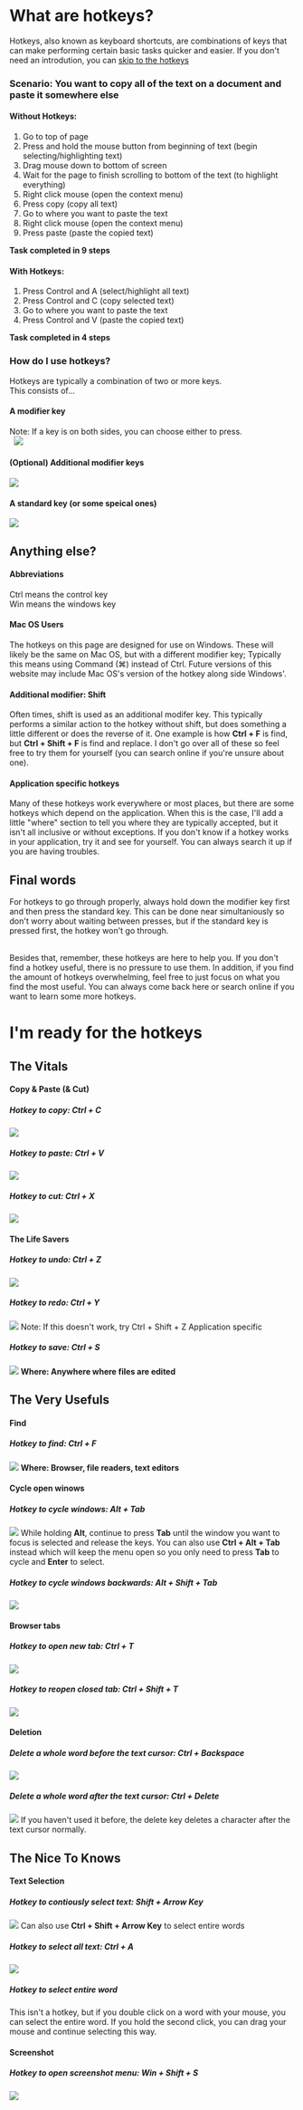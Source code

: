 # What are hotkeys?
Hotkeys, also known as keyboard shortcuts, are combinations of keys that can make performing
certain basic tasks quicker and easier. If you don't need an introdution, you can
[skip to the hotkeys](#im-ready-for-the-hotkeys)

### Scenario: You want to copy all of the text on a document and paste it somewhere else
#### Without Hotkeys:

1. Go to top of page  
2. Press and hold the mouse button from beginning of text (begin selecting/highlighting text)
3. Drag mouse down to bottom of screen   
4. Wait for the page to finish scrolling to bottom of the text (to highlight everything)
5. Right click mouse (open the context menu)  
6. Press copy (copy all text)  
7. Go to where you want to paste the text  
8. Right click mouse (open the context menu)  
9. Press paste (paste the copied text)  

**Task completed in 9 steps**

#### With Hotkeys:

1. Press Control and A (select/highlight all text)
2. Press Control and C (copy selected text)
3. Go to where you want to paste the text
4. Press Control and V (paste the copied text)

**Task completed in 4 steps**

### How do I use hotkeys?
Hotkeys are typically a combination of two or more keys.  
This consists of...

#### A modifier key
Note: If a key is on both sides, you can choose either to press.  
&nbsp;
![](/KeyboardImages/modifier_keys.svg)

#### (Optional) Additional modifier keys
![](/KeyboardImages/modifier_keys_additional.svg)

#### A standard key (or some speical ones)
![](/KeyboardImages/standard_keys.svg)


## Anything else?
#### Abbreviations
Ctrl means the control key  
Win means the windows key  

#### Mac OS Users
The hotkeys on this page are designed for use on Windows. These will likely
be the same on Mac OS, but with a different modifier key; Typically this
means using Command (&#8984;) instead of Ctrl. Future versions of this
website may include Mac OS's version of the hotkey along side Windows'.

#### Additional modifier: Shift
Often times, shift is used as an additional modifer key. This typically performs
a similar action to the hotkey without shift, but does something a little different
or does the reverse of it. One example is how **Ctrl + F** is find, but
**Ctrl + Shift + F** is find and replace. I don't go over all of these so feel
free to try them for yourself (you can search online if you're unsure about one).

#### Application specific hotkeys
Many of these hotkeys work everywhere or most places, but there are some hotkeys
which depend on the application. When this is the case, I'll add a little "where"
section to tell you where they are typically accepted, but it isn't all inclusive
or without exceptions. If you don't know if a hotkey works in your application,
try it and see for yourself. You can always search it up if you are having troubles.

## Final words
For hotkeys to go through properly, always hold down the modifier key first and then
press the standard key. This can be done near simultaniously so don't worry about waiting
between presses, but if the standard key is pressed first, the hotkey won't go through.  
&nbsp;

Besides that, remember, these hotkeys are here to help you. If you don't find a hotkey useful,
there is no pressure to use them. In addition, if you find the amount of hotkeys
overwhelming, feel free to just focus on what you find the most useful. You can
always come back here or search online if you want to learn some more hotkeys.  

# I'm ready for the hotkeys
## The Vitals
#### Copy & Paste (& Cut)

##### Hotkey to copy: Ctrl + C
![](/KeyboardImages/copy.svg)

##### Hotkey to paste: Ctrl + V
![](/KeyboardImages/paste.svg)

##### Hotkey to cut: Ctrl + X
![](/KeyboardImages/cut.svg)

#### The Life Savers
##### Hotkey to undo: Ctrl + Z
![](/KeyboardImages/undo.svg)

##### Hotkey to redo: Ctrl + Y
![](/KeyboardImages/redo.svg)
Note: If this doesn't work, try Ctrl + Shift + Z
 Application specific

##### Hotkey to save: Ctrl + S
![](/KeyboardImages/save_file.svg)
**Where: Anywhere where files are edited**

## The Very Usefuls
#### Find
##### Hotkey to find: Ctrl + F
![](/KeyboardImages/find_text.svg)
**Where: Browser, file readers, text editors**

#### Cycle open winows
##### Hotkey to cycle windows: Alt + Tab
![](/KeyboardImages/cycle_open_windows.svg)
While holding **Alt**, continue to press **Tab** until the window you want to
focus is selected and release the keys. You can also use **Ctrl + Alt + Tab**
instead which will keep the menu open so you only need to press **Tab** to cycle
and **Enter** to select.

##### Hotkey to cycle windows backwards: Alt + Shift + Tab
![](/KeyboardImages/cycle_open_windows_backwards.svg)

#### Browser tabs
##### Hotkey to open new tab: Ctrl + T
![](/KeyboardImages/new_tab.svg)

##### Hotkey to reopen closed tab: Ctrl + Shift + T
![](/KeyboardImages/restore_closed_tab.svg)

#### Deletion
##### Delete a whole word before the text cursor: Ctrl + Backspace
![](/KeyboardImages/backspace_word.svg)

##### Delete a whole word after the text cursor: Ctrl + Delete
![](/KeyboardImages/delete_word.svg)
If you haven't used it before, the delete key deletes a character after the text
cursor normally.

## The Nice To Knows
#### Text Selection
##### Hotkey to contiously select text: Shift + Arrow Key
![](/KeyboardImages/select_text.svg)
Can also use **Ctrl + Shift + Arrow Key** to select entire words

##### Hotkey to select all text: Ctrl + A
![](/KeyboardImages/select_all.svg)

##### Hotkey to select entire word
This isn't a hotkey, but if you double click on a word with your mouse, you can
select the entire word. If you hold the second click, you can drag your mouse
and continue selecting this way.

#### Screenshot
##### Hotkey to open screenshot menu: Win + Shift + S
![](/KeyboardImages/screenshot_menu.svg)
